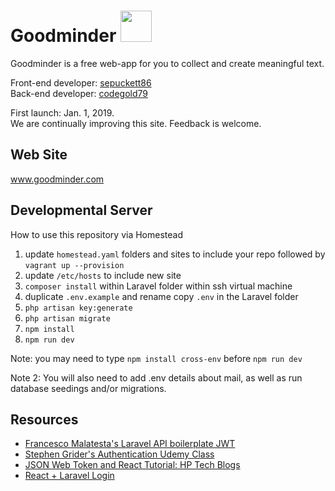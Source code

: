 # Goodminder <img height='50rem' src='http://www.goodminder.com/images/logo_dark.png'></img>

Goodminder is a free web-app for you to collect and create meaningful text.

Front-end developer: <a href='https://github.com/sepuckett86'>sepuckett86</a> <br />
Back-end developer: <a href='https://github.com/codegold79'>codegold79</a>

First launch: Jan. 1, 2019. <br />
We are continually improving this site. Feedback is welcome.

## Web Site
www.goodminder.com

## Developmental Server
How to use this repository via Homestead

1) update `homestead.yaml` folders and sites to include your repo followed by `vagrant up --provision`
2) update `/etc/hosts` to include new site
3) `composer install` within Laravel folder within ssh virtual machine
4) duplicate `.env.example` and rename copy `.env` in the Laravel folder
5) `php artisan key:generate`
6) `php artisan migrate`
7) `npm install`
8) `npm run dev`

Note: you may need to type
`npm install cross-env`
before `npm run dev`

Note 2: You will also need to add .env details about mail, as well as run database seedings and/or migrations.

<h2>Resources</h2>
  <ul>
      
   <li><a href='https://github.com/francescomalatesta/laravel-api-boilerplate-jwt' target='_blank' rel="noopener noreferrer">Francesco Malatesta's Laravel API boilerplate JWT</a></li>
  <li><a href='https://www.udemy.com/react-redux-tutorial/' target='_blank' rel="noopener noreferrer">Stephen Grider's Authentication Udemy Class</a></li>
  <li><a href='https://hptechblogs.com/using-json-web-token-react/' target='_blank' rel="noopener noreferrer">JSON Web Token and React Tutorial: HP Tech Blogs</a></li>
   <li><a href='https://github.com/lijujohn13/react-laravel-auth' target='_blank' rel="noopener noreferrer">React + Laravel Login</a>
</li>
    </ul>
